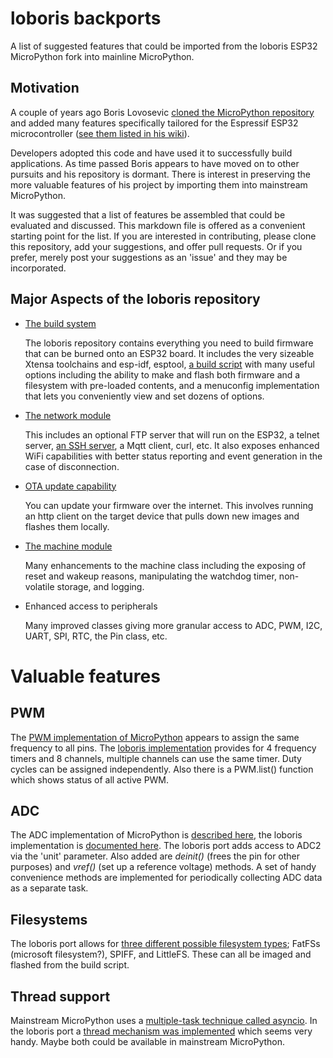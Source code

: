 # loboris backports
A list of suggested features that could be imported from the loboris ESP32 MicroPython fork into mainline MicroPython.

## Motivation

A couple of years ago Boris Lovosevic [cloned the MicroPython repository](https://github.com/loboris/MicroPython_ESP32_psRAM_LoBo) and added many features specifically tailored for the Espressif ESP32 microcontroller ([see them listed in his wiki](https://github.com/loboris/MicroPython_ESP32_psRAM_LoBo/wiki)). 

Developers adopted this code and have used it to successfully build applications. As time passed Boris appears to have moved on to other pursuits and his repository is dormant. There is interest in preserving the more valuable features of his project by importing them into mainstream MicroPython.

It was suggested that a list of features be assembled that could be evaluated and discussed. This markdown file is offered as a convenient starting point for the list. If you are interested in contributing, please clone this repository, add your suggestions, and offer pull requests. Or if you prefer, merely post your suggestions as an 'issue' and they may be incorporated.

## Major Aspects of the loboris repository

* [The build system](https://github.com/loboris/MicroPython_ESP32_psRAM_LoBo/wiki/build)

  The loboris repository contains everything you need to build firmware that can be burned onto an ESP32 board. It includes the very sizeable Xtensa toolchains and esp-idf, esptool, [a build script](https://github.com/loboris/MicroPython_ESP32_psRAM_LoBo/wiki/build) with many useful options including the ability to make and flash both firmware and a filesystem with pre-loaded contents, and a menuconfig implementation that lets you conveniently view and set dozens of options. 

* [The network module](https://github.com/loboris/MicroPython_ESP32_psRAM_LoBo/wiki/network)

  This includes an optional FTP server that will run on the ESP32, a telnet server, [an SSH server](https://github.com/loboris/MicroPython_ESP32_psRAM_LoBo/wiki/ssh), a Mqtt client, curl, etc. It also exposes enhanced WiFi capabilities with better status reporting and event generation in the case of disconnection.

* [OTA update capability](https://github.com/loboris/MicroPython_ESP32_psRAM_LoBo/wiki/ota)

  You can update your firmware over the internet. This involves running an http client on the target device that pulls down new images and flashes them locally. 

* [The machine module](https://github.com/loboris/MicroPython_ESP32_psRAM_LoBo/wiki/machine)

  Many enhancements to the machine class including the exposing of reset and wakeup reasons, manipulating the watchdog timer, non-volatile storage, and logging.

* Enhanced access to peripherals

  Many improved classes giving more granular access to ADC, PWM, I2C, UART, SPI, RTC, the Pin class, etc.

# Valuable features

## PWM

The [PWM implementation of MicroPython](https://docs.micropython.org/en/latest/esp32/quickref.html#pwm-pulse-width-modulation) appears to assign the same frequency to all pins. The [loboris implementation](https://github.com/loboris/MicroPython_ESP32_psRAM_LoBo/wiki/pwm) provides for 4 frequency timers and 8 channels, multiple channels can use the same timer. Duty cycles can be assigned independently. Also there is a PWM.list()  function which shows status of all active PWM.

## ADC

The ADC implementation of MicroPython is [described here](https://docs.micropython.org/en/latest/esp32/quickref.html#adc-analog-to-digital-conversion), the loboris implementation is [documented here](https://github.com/loboris/MicroPython_ESP32_psRAM_LoBo/wiki/adc). The loboris port adds access to ADC2 via the 'unit' parameter. Also added are *deinit()* (frees the pin for other purposes) and *vref()* (set up a reference voltage) methods. A set of handy convenience methods are implemented for periodically collecting ADC data as a separate task.

## Filesystems

The loboris port allows for [three different possible filesystem types](https://github.com/loboris/MicroPython_ESP32_psRAM_LoBo/wiki/filesystems); FatFSs (microsoft filesystem?), SPIFF, and LittleFS. These can all be imaged and flashed from the build script.


## Thread support

Mainstream MicroPython uses a [multiple-task technique called asyncio](https://github.com/micropython/micropython-lib/tree/master/uasyncio). In the loboris port a [thread mechanism was implemented](https://github.com/loboris/MicroPython_ESP32_psRAM_LoBo/wiki/thread) which seems very handy. Maybe both could be available in mainstream MicroPython.